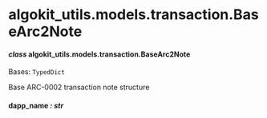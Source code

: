 # algokit_utils.models.transaction.BaseArc2Note

#### *class* algokit_utils.models.transaction.BaseArc2Note

Bases: `TypedDict`

Base ARC-0002 transaction note structure

#### dapp_name *: str*
